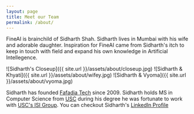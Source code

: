 ```yaml
---
layout: page
title: Meet our Team
permalink: /about/
---
```


FineAI is brainchild of Sidharth Shah. Sidharth lives in Mumbai with his wife and adorable daughter. Inspiration for FineAI came from Sidharth's itch to keep in touch with field and expand his own knowledge in Artificial Intellegence. 

![Sidharth's Closeup]({{ site.url }}/assets/about/closeup.jpg)
![Sidharth & Khyati]({{ site.url }}/assets/about/wifey.jpg)
![Sidharth & Vyoma]({{ site.url }}/assets/about/vyoma.jpg)

Sidharth has founded [Fafadia Tech](http://www.fafadiatech.com/) since 2009. Sidharth holds MS in Computer Science from [USC](http://www.fafadiatech.com/) during his degree he was fortunate to work with [USC's ISI Group](http://www.isi.edu/home). You can checkout Sidharth's [LinkedIn Profile](http://in.linkedin.com/pub/sidharth-shah/4/803/123)
